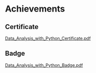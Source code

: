

# Achievements
## Certificate
[Data_Analysis_with_Python_Certificate.pdf](https://prod-files-secure.s3.us-west-2.amazonaws.com/03e82b26-cccb-4906-bb56-adabcbdc0655/1aa3a050-2338-4a85-85d5-899bad17a31c/Data_Analysis_with_Python_Certificate.pdf?X-Amz-Algorithm=AWS4-HMAC-SHA256&X-Amz-Content-Sha256=UNSIGNED-PAYLOAD&X-Amz-Credential=ASIAZI2LB4662ZL3ML6A%2F20250207%2Fus-west-2%2Fs3%2Faws4_request&X-Amz-Date=20250207T211310Z&X-Amz-Expires=3600&X-Amz-Security-Token=IQoJb3JpZ2luX2VjEGQaCXVzLXdlc3QtMiJHMEUCICfbg7Kje20OGccvsdBi%2Ffh2iNFU8L6WZXXAhoUacyndAiEAzOKXxaLLdaawXdbWi0djKNWP2oKbHsWPHQzrOcA8xSEq%2FwMIfRAAGgw2Mzc0MjMxODM4MDUiDFlzgIyE%2FynfMhbyNircAxE7ICM4ENmmLWDMLntOv%2BEsMRvNNpvd09lUAUwIKH%2FVyI71vUYOnxiVu0%2B7ac3KMD65jHKfdzFfvIyU2jBxPjCcfnCuObOTC9YVmOHEqcEENeh%2Buzt8teXs%2F9PDA1jVSt8BzRFFP6I%2FTfV5u6TtPTla7euKq5fnfIpETu7f63c4WGUu4OBh1q1PZoz1g5zLWiw7mSDM5WUFEtMEq%2BRZsaCSwc5U%2FBnEy8yimaAHw3rZu4ERWRzQDDVu3dACIeaDvCZ9kr7y6kM%2FQdSh0OqK6bUgxnR4iKpCRsQhiMxIuV3LPYodt9l20YqD%2FV3otPh6U7NZUX468RygF5pC95BUh962xxhyJdZmvMBagxr46mNRrg56NH8nFrfj%2B9cwHSHv74s4YUQZjqM%2B5FyfoYTk%2BNqHbFJR5His7UvCaNjb3jcrinK6feRkZCIwMgLWYEY50Go1hQJWOD1rH%2Fwx38EKM%2Bx8ygxuokCf9rVNgEe9Z2qTrcIg5qBImoKMn%2FaLJ6rsK7uDzAE4h7J6e4Q9JfFWDlrYhW9KvUNUtpJTqpdHUFo%2Fn%2FnCmviCxaFT19VYvdi1%2BKPLw%2BOBk3W3geCgWu2iVIfDsZJAUm8PakPI2%2BFxNGY7ZzCGVbqJiwckXWbbMOrSmb0GOqUBOHyuOVu4zeKJABPnxNwEckLAouS3RwbEPexxFEj1KuPZJV7uZ73j0edGIaNwTawPqefN0FDEsmPaEt3JdZrlCGWYmopZKEmeXYeJ4Ru43wLBi%2FNBiRy9QHABOaLZDc%2FGypgntYFPVpEaVzcV29qyr6dj6KV0XTuJd9JITk50Hh5WjMfcSj2Oq8EcsF15sY3%2BQJxkyVSY5vOlYfKeHmg1wawrIYU9&X-Amz-Signature=331867bc35b166b1380415025d48874b3f06a656a3c0466993181c090a92807b&X-Amz-SignedHeaders=host&x-id=GetObject)
## Badge
[Data_Analysis_with_Python_Badge.pdf](https://prod-files-secure.s3.us-west-2.amazonaws.com/03e82b26-cccb-4906-bb56-adabcbdc0655/4fa9bcf8-b584-40dd-8775-c0bfadf6a6f0/Data_Analysis_with_Python_Badge.pdf?X-Amz-Algorithm=AWS4-HMAC-SHA256&X-Amz-Content-Sha256=UNSIGNED-PAYLOAD&X-Amz-Credential=ASIAZI2LB4662ZL3ML6A%2F20250207%2Fus-west-2%2Fs3%2Faws4_request&X-Amz-Date=20250207T211310Z&X-Amz-Expires=3600&X-Amz-Security-Token=IQoJb3JpZ2luX2VjEGQaCXVzLXdlc3QtMiJHMEUCICfbg7Kje20OGccvsdBi%2Ffh2iNFU8L6WZXXAhoUacyndAiEAzOKXxaLLdaawXdbWi0djKNWP2oKbHsWPHQzrOcA8xSEq%2FwMIfRAAGgw2Mzc0MjMxODM4MDUiDFlzgIyE%2FynfMhbyNircAxE7ICM4ENmmLWDMLntOv%2BEsMRvNNpvd09lUAUwIKH%2FVyI71vUYOnxiVu0%2B7ac3KMD65jHKfdzFfvIyU2jBxPjCcfnCuObOTC9YVmOHEqcEENeh%2Buzt8teXs%2F9PDA1jVSt8BzRFFP6I%2FTfV5u6TtPTla7euKq5fnfIpETu7f63c4WGUu4OBh1q1PZoz1g5zLWiw7mSDM5WUFEtMEq%2BRZsaCSwc5U%2FBnEy8yimaAHw3rZu4ERWRzQDDVu3dACIeaDvCZ9kr7y6kM%2FQdSh0OqK6bUgxnR4iKpCRsQhiMxIuV3LPYodt9l20YqD%2FV3otPh6U7NZUX468RygF5pC95BUh962xxhyJdZmvMBagxr46mNRrg56NH8nFrfj%2B9cwHSHv74s4YUQZjqM%2B5FyfoYTk%2BNqHbFJR5His7UvCaNjb3jcrinK6feRkZCIwMgLWYEY50Go1hQJWOD1rH%2Fwx38EKM%2Bx8ygxuokCf9rVNgEe9Z2qTrcIg5qBImoKMn%2FaLJ6rsK7uDzAE4h7J6e4Q9JfFWDlrYhW9KvUNUtpJTqpdHUFo%2Fn%2FnCmviCxaFT19VYvdi1%2BKPLw%2BOBk3W3geCgWu2iVIfDsZJAUm8PakPI2%2BFxNGY7ZzCGVbqJiwckXWbbMOrSmb0GOqUBOHyuOVu4zeKJABPnxNwEckLAouS3RwbEPexxFEj1KuPZJV7uZ73j0edGIaNwTawPqefN0FDEsmPaEt3JdZrlCGWYmopZKEmeXYeJ4Ru43wLBi%2FNBiRy9QHABOaLZDc%2FGypgntYFPVpEaVzcV29qyr6dj6KV0XTuJd9JITk50Hh5WjMfcSj2Oq8EcsF15sY3%2BQJxkyVSY5vOlYfKeHmg1wawrIYU9&X-Amz-Signature=259a65f816b6f402475260c160a61c8059b51fa73d80f8ef9ec204ed15d55c68&X-Amz-SignedHeaders=host&x-id=GetObject)
